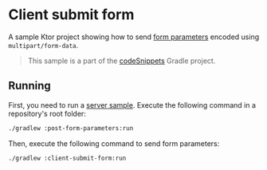 # Client submit form

A sample Ktor project showing how to send [form parameters](https://ktor.io/docs/request.html#form_parameters) encoded using `multipart/form-data`.
> This sample is a part of the [codeSnippets](../../README.md) Gradle project.

## Running

First, you need to run a [server sample](../post-form-parameters). Execute the following command in a repository's root folder:

```bash
./gradlew :post-form-parameters:run
```

Then, execute the following command to send form parameters:

```bash
./gradlew :client-submit-form:run
```